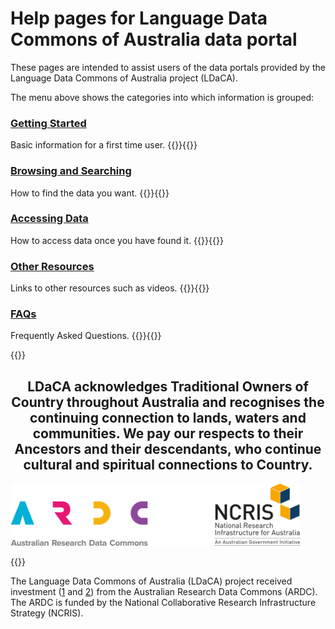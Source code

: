 ---
---

# Help pages for Language Data Commons of Australia data portal

These pages are intended to assist users of the data portals provided by the Language Data Commons of Australia project (LDaCA).

The menu above shows the categories into which information is grouped:

### [Getting Started](/getting-started)

Basic information for a first time user. {{<raw>}}<a href="/getting-started"><i class="fa-solid fa-chevron-right"></i></a>{{</raw>}}

### [Browsing and Searching](/browsing-searching)

How to find the data you want. {{<raw>}}<a href="/browsing-searching"><i class="fa-solid fa-chevron-right"></i></a>{{</raw>}}

### [Accessing Data](/accessing-data)

How to access data once you have found it. {{<raw>}}<a href="/accessing-data"><i class="fa-solid fa-chevron-right"></i></a>{{</raw>}}

### [Other Resources](/other-resources/other-resources)

Links to other resources such as videos. {{<raw>}}<a href="/other-resources/other-resources"><i class="fa-solid fa-chevron-right"></i></a>{{</raw>}}

### [FAQs](/faqs)

Frequently Asked Questions. {{<raw>}}<a href="/faqs"><i class="fa-solid fa-chevron-right"></i></a>{{</raw>}}

{{<raw>}}

<div style="text-align: center;"><h2>
LDaCA acknowledges Traditional Owners of Country throughout Australia and recognises the continuing connection to lands, waters and communities. We pay our respects to their Ancestors and their descendants, who continue cultural and spiritual connections to Country.</h2></div>

<img src="/AcknowledgeARDC.png" height="100" class="center_image" />

{{</raw>}}

The Language Data Commons of Australia (LDaCA) project received investment
([1](https://doi.org/10.47486/DP768) and [2](https://doi.org/10.47486/HIR001))
from the Australian Research Data Commons (ARDC). The ARDC is funded by the
National Collaborative Research Infrastructure Strategy (NCRIS).
